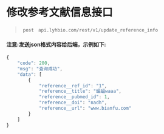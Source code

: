 # 修改参考文献信息接口
> `post`   `api.lyhbio.com/rest/v1/update_reference_info`

#### 注意:发送json格式内容给后端，示例如下:
``` javascript
{
    "code": 200,
    "msg": "查询成功",
    "data": [
        {
            "reference__ref_id": "1",
            "reference__title": "蝙蝠waaa",
            "reference__pubmed_id": 1,
            "reference__doi": "nadh",
            "reference__url": "www.bianfu.com"
        }
    ]
}
```


